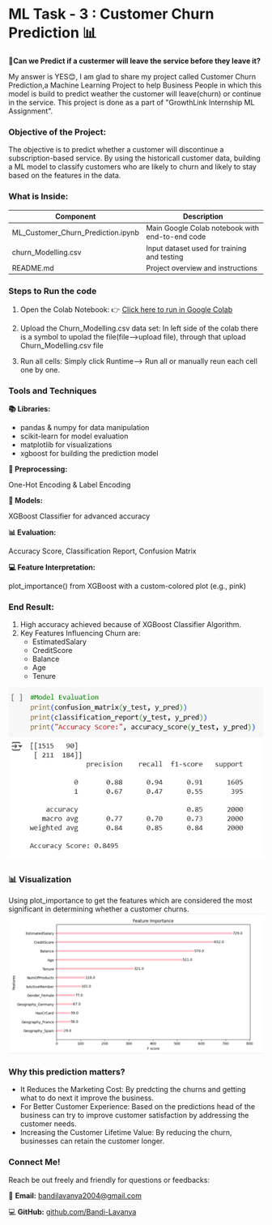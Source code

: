 # **ML Task - 3 : Customer Churn Prediction 📊**
**🤔Can we Predict if a custermer will leave the service before they leave it?**

My answer is YES😊, I am glad to share my project called  Customer Churn Prediction,a Machine Learning Project to help Business People in which this model is build to predict weather the customer will leave(churn) or continue in the service.
This project is done as a part of "GrowthLink Internship ML Assignment".

### **Objective of the Project:**
The objective is to predict whether a customer will discontinue a subscription-based service.
By using the historicall customer data, building a ML model to classify customers who are likely to churn and likely to stay based on the features in the data.

### **What is Inside:**
| Component           | Description                                         |
|---------------------|-----------------------------------------------------|
| ML_Customer_Churn_Prediction.ipynb   | Main Google Colab notebook with end-to-end code     |
| churn_Modelling.csv      | Input dataset used for training and testing         |
| README.md           | Project overview and instructions                   |

### **Steps to Run the code**
1. Open the Colab Notebook:
   👉 [Click here to run in Google Colab](https://colab.research.google.com/github/Bandi-Lavanya/ML-Assignment/blob/main/ML_Customer_Churn_Prediction.ipynb)
   
2. Upload the Churn_Modelling.csv data set:
   In left side of the colab there is a symbol to upolad the file(file-->upload file), through that upload Churn_Modelling.csv file
   
3. Run all cells:
   Simply click Runtime--> Run all or manually reun each cell one by one.

### **Tools and Techniques**
**📚 Libraries:** 

* pandas & numpy for data manipulation
* scikit-learn for model evaluation
* matplotlib for visualizations
* xgboost for building the prediction model

**🔄 Preprocessing:**

One-Hot Encoding & Label Encoding

**🤖 Models:**

XGBoost Classifier for advanced accuracy

**📊 Evaluation:**

Accuracy Score, Classification Report, Confusion Matrix

**💻 Feature Interpretation:**

plot_importance() from XGBoost with a custom-colored plot (e.g., pink)

### **End Result:**
1. High accuracy achieved because of XGBoost Classifier Algorithm.
2. Key Features Influencing Churn are:
   * EstimatedSalary
   * CreditScore
   * Balance
   * Age
   * Tenure
     
![Model Evaluation](https://github.com/Bandi-Lavanya/ML-Assignment/blob/main/images/Screenshot%20(228).png)

### **📊 Visualization**

Using plot_importance to get the features which are considered the most significant in determining whether a customer churns.
![Feature Importance](https://github.com/Bandi-Lavanya/ML-Assignment/blob/main/images/Screenshot%20(227).png)
### **Why this prediction matters?**

* It Reduces the Marketing Cost: By predcting the churns and getting what to do next it improve the business.
* For Better Customer Experience: Based on the predictions head of the business can try to improve customer satisfaction by addressing the customer needs.
* Increasing the Customer Lifetime Value: By reducing the churn, businesses can retain the customer longer.

### **Connect Me!**

Reach be out freely and friendly for questions or feedbacks:

📧 **Email:** [bandilavanya2004@gmail.com](mailto:bandilavanya2004@gmail.com)  

💻 **GitHub:** [github.com/Bandi-Lavanya](https://github.com/Bandi-Lavanya)
